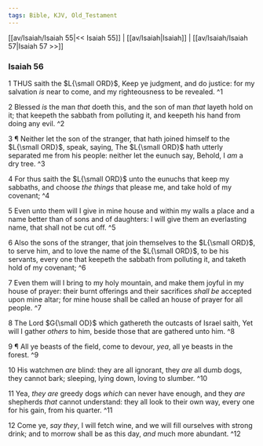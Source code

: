 ```yaml
---
tags: Bible, KJV, Old_Testament
---
```


[[av/Isaiah/Isaiah 55|<< Isaiah 55]] | [[av/Isaiah|Isaiah]] | [[av/Isaiah/Isaiah 57|Isaiah 57 >>]]

### Isaiah 56

1 THUS saith the $L{\small ORD}$, Keep ye judgment, and do justice: for my salvation _is_ near to come, and my righteousness to be revealed. ^1

2 Blessed _is_ the man _that_ doeth this, and the son of man _that_ layeth hold on it; that keepeth the sabbath from polluting it, and keepeth his hand from doing any evil. ^2

3 ¶ Neither let the son of the stranger, that hath joined himself to the $L{\small ORD}$, speak, saying, The $L{\small ORD}$ hath utterly separated me from his people: neither let the eunuch say, Behold, I _am_ a dry tree. ^3

4 For thus saith the $L{\small ORD}$ unto the eunuchs that keep my sabbaths, and choose _the_ _things_ that please me, and take hold of my covenant; ^4

5 Even unto them will I give in mine house and within my walls a place and a name better than of sons and of daughters: I will give them an everlasting name, that shall not be cut off. ^5

6 Also the sons of the stranger, that join themselves to the $L{\small ORD}$, to serve him, and to love the name of the $L{\small ORD}$, to be his servants, every one that keepeth the sabbath from polluting it, and taketh hold of my covenant; ^6

7 Even them will I bring to my holy mountain, and make them joyful in my house of prayer: their burnt offerings and their sacrifices _shall_ _be_ accepted upon mine altar; for mine house shall be called an house of prayer for all people. ^7

8 The Lord $G{\small OD}$ which gathereth the outcasts of Israel saith, Yet will I gather _others_ to him, beside those that are gathered unto him. ^8

9 ¶ All ye beasts of the field, come to devour, _yea_, all ye beasts in the forest. ^9

10 His watchmen _are_ blind: they are all ignorant, they _are_ all dumb dogs, they cannot bark; sleeping, lying down, loving to slumber. ^10

11 Yea, _they_ _are_ greedy dogs _which_ can never have enough, and they _are_ shepherds _that_ cannot understand: they all look to their own way, every one for his gain, from his quarter. ^11

12 Come ye, _say_ _they_, I will fetch wine, and we will fill ourselves with strong drink; and to morrow shall be as this day, _and_ much more abundant. ^12
